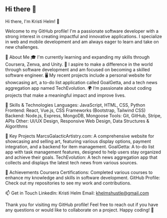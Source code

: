 ## Hi there 👋
Hi there, I'm Kristi Helm! 👋

Welcome to my GitHub profile! I'm a passionate software developer with a strong interest in creating impactful and innovative applications. I specialize in web and mobile development and am always eager to learn and take on new challenges.

🚀 About Me
🎓 I'm currently learning and expanding my skills through Coursera, Zenva, and Unity.
💼 I aspire to make a difference in the world through software development and am focused on becoming a skilled software engineer.
🖥️ My recent projects include a personal website for showcasing art, a to-do list application called GoalGetta, and a tech news aggregation app named TechEvolution.
🌍 I’m passionate about coding projects that make a meaningful impact and improve lives.

🔧 Skills & Technologies
Languages: JavaScript, HTML, CSS, Python
Frontend: React, Vue.js, CSS Frameworks (Bootstrap, Tailwind CSS)
Backend: Node.js, Express, MongoDB, Mongoose
Tools: Git, GitHub, Stripe, APIs
Other: UI/UX Design, Responsive Web Design, Data Structures & Algorithms

📂 Key Projects
MarcsGalacticArtistry.com: A comprehensive website for showcasing and selling art, featuring various display options, payment integration, and a backend for item management.
GoalGetta: A to-do list app with task management features, designed to help users stay organized and achieve their goals.
TechEvolution: A tech news aggregation app that collects and displays the latest tech news from various sources.

🌟 Achievements
Coursera Certifications: Completed various courses to enhance my knowledge and skills in software development.
GitHub Profile: Check out my repositories to see my work and contributions.

📫 Get in Touch
LinkedIn: Kristi Helm
Email: khelmshustle@gmail.com

Thank you for visiting my GitHub profile! Feel free to reach out if you have any questions or would like to collaborate on a project. Happy coding! 🚀


<!--
**Kahelm621/Kahelm621** is a ✨ _special_ ✨ repository because its `README.md` (this file) appears on your GitHub profile.

Here are some ideas to get you started:

- 🔭 I’m currently working on ...
- 🌱 I’m currently learning ...
- 👯 I’m looking to collaborate on ...
- 🤔 I’m looking for help with ...
- 💬 Ask me about ...
- 📫 How to reach me: ...
- 😄 Pronouns: ...
- ⚡ Fun fact: ...
-->
